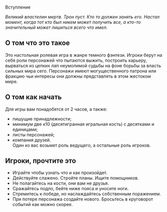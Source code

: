  Вступление

*Великий властелин мертв. Трон пуст. Кто то должен занять его. Настал момент, когда тот кто был никем может получить все, а кто-то значительный может лишиться всего что имел.*

## О том что это такое

Это настольная ролевая игра в жанре темного фэнтези. Игроки берут на себя роли персонажей что пытаются выжить, построить карьеру, вырваться из цепких лап неумолимой судьбы на фоне борьбы за власть сильных мира сего. Персонажи имеют могущественного патрона или фракцию чьи интересы они должны представлять в этом жестоком мире. 

## О том как начать

Для игры вам понадобятся от 2 часов, а также: 
* пишущие принадлежности;  
* минимум две к10 (десятигранная игральная кость) с десятками и единицами;   
* листы персонажей;  
* компания друзей.  
Один из вас возьмет роль ведущего, а остальные роль игроков.

## Игроки, прочтите это

- Играйте чтобы узнать что  и как произойдет.
- Действуйте слажено. Стройте планы. Ищите помощников.
- Не полагайтесь на кости, они вам не друзья.
- Сражайтесь подло, бейте ниже пояса и уносите ноги.
- Стремитесь к победе, но наслаждайтесь собственным поражением.
- При потере персонажа создайте нового. Бросьтесь в круговорот событий как можно скорее.